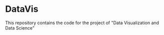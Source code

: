 # DataVis

This repository contains the code for the project of "Data Visualization and Data Science"
